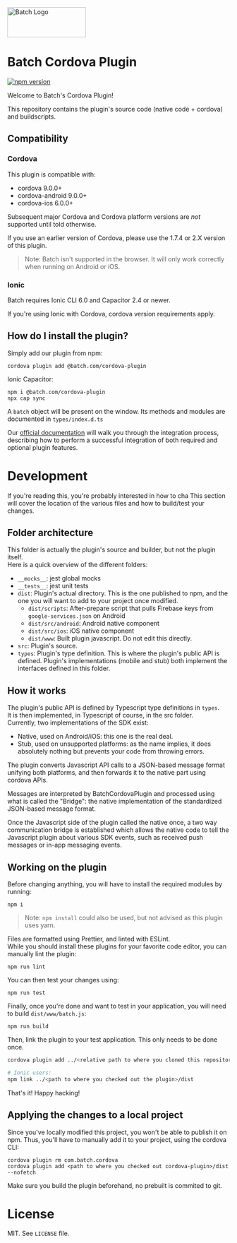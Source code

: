 <img src="https://static.batch.com/documentation/Readmes/logo_batch_full_178@2x.png" srcset="https://static.batch.com/documentation/Readmes/logo_batch_full_178.png 1x" width="178" height="68" alt="Batch Logo" />

# Batch Cordova Plugin

[![npm version](https://badge.fury.io/js/com.batch.cordova.svg)](https://badge.fury.io/js/com.batch.cordova)

Welcome to Batch's Cordova Plugin!

This repository contains the plugin's source code (native code + cordova) and buildscripts.

## Compatibility

### Cordova

This plugin is compatible with:

- cordova 9.0.0+
- cordova-android 9.0.0+
- cordova-ios 6.0.0+

Subsequent major Cordova and Cordova platform versions are _not_ supported until told otherwise.

If you use an earlier version of Cordova, please use the 1.7.4 or 2.X version of this plugin.

> Note: Batch isn't supported in the browser. It will only work correctly when running on Android or iOS.

### Ionic

Batch requires Ionic CLI 6.0 and Capacitor 2.4 or newer.

If you're using Ionic with Cordova, cordova version requirements apply.

## How do I install the plugin?

Simply add our plugin from npm:

```
cordova plugin add @batch.com/cordova-plugin
```

Ionic Capacitor:
```
npm i @batch.com/cordova-plugin
npx cap sync
```

A `batch` object will be present on the window. Its methods and modules are documented in `types/index.d.ts`

Our [official documentation](https://batch.com/doc/cordova/sdk-integration/initial-setup.html) will walk you through the integration process, describing how to perform a successful integration of both required and optional plugin features.

# Development

If you're reading this, you're probably interested in how to cha
This section will cover the location of the various files and how to build/test your changes.

## Folder architecture

This folder is actually the plugin's source and builder, but not the plugin itself.  
Here is a quick overview of the different folders:

- `__mocks__`: jest global mocks
- `__tests__`: jest unit tests
- `dist`: Plugin's actual directory. This is the one published to npm, and the one you will want to add to your project once modified.
  - `dist/scripts`: After-prepare script that pulls Firebase keys from `google-services.json` on Android
  - `dist/src/android`: Android native component
  - `dist/src/ios`: iOS native component
  - `dist/www`: Built plugin javascript. Do not edit this directly.
- `src`: Plugin's source.
- `types`: Plugin's type definition. This is where the plugin's public API is defined. Plugin's implementations (mobile and stub) both implement the interfaces defined in this folder.

## How it works

The plugin's public API is defined by Typescript type definitions in `types`.  
It is then implemented, in Typescript of course, in the src folder.  
Currently, two implementations of the SDK exist:

- Native, used on Android/iOS: this one is the real deal.
- Stub, used on unsupported platforms: as the name implies, it does absolutely nothing but prevents your code from throwing errors.

The plugin converts Javascript API calls to a JSON-based message format unifying both platforms, and then forwards it to the native part using cordova APIs.

Messages are interpreted by BatchCordovaPlugin and processed using what is called the "Bridge": the native implementation of the standardized JSON-based message format.

Once the Javascript side of the plugin called the native once, a two way communication bridge is established which allows the native code to tell the Javascript plugin about various SDK events, such as received push messages or in-app messaging events.

## Working on the plugin

Before changing anything, you will have to install the required modules by running:

```
npm i
```

> Note: `npm install` could also be used, but not advised as this plugin uses yarn.

Files are formatted using Prettier, and linted with ESLint.  
While you should install these plugins for your favorite code editor, you can manually lint the plugin:

```
npm run lint
```

You can then test your changes using:

```
npm run test
```

Finally, once you're done and want to test in your application, you will need to build `dist/www/batch.js`:

```
npm run build
```

Then, link the plugin to your test application. This only needs to be done once.  
```bash
cordova plugin add ../<relative path to where you cloned this repository>/Batch-Cordova-Plugin/dist/ --link

# Ionic users:
npm link ../<path to where you checked out the plugin>/dist
```

That's it! Happy hacking!

## Applying the changes to a local project

Since you've locally modified this project, you won't be able to publish it on npm.
Thus, you'll have to manually add it to your project, using the cordova CLI:

```
cordova plugin rm com.batch.cordova
cordova plugin add <path to where you checked out cordova-plugin>/dist --nofetch
```

Make sure you build the plugin beforehand, no prebuilt is commited to git.

# License

MIT. See `LICENSE` file.
